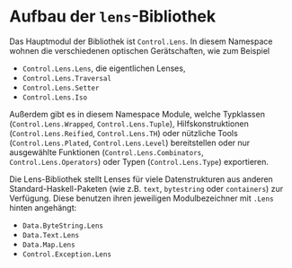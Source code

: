 # Aufbau der `lens`-Bibliothek

Das Hauptmodul der Bibliothek ist `Control.Lens`. In diesem Namespace wohnen die verschiedenen optischen Gerätschaften, wie zum Beispiel

* `Control.Lens.Lens`, die eigentlichen Lenses,
* `Control.Lens.Traversal`
* `Control.Lens.Setter`
* `Control.Lens.Iso`

Außerdem gibt es in diesem Namespace Module, welche Typklassen (`Control.Lens.Wrapped`, `Control.Lens.Tuple`), Hilfskonstruktionen (`Control.Lens.Reified`, `Control.Lens.TH`) oder nützliche Tools (`Control.Lens.Plated`, `Control.Lens.Level`) bereitstellen oder nur ausgewählte Funktionen (`Control.Lens.Combinators`, `Control.Lens.Operators`) oder Typen (`Control.Lens.Type`) exportieren.

Die Lens-Bibliothek stellt Lenses für viele Datenstrukturen aus anderen Standard-Haskell-Paketen (wie z.B. `text`, `bytestring` oder `containers`) zur Verfügung. Diese benutzen ihren jeweiligen Modulbezeichner mit `.Lens` hinten angehängt:

* `Data.ByteString.Lens`
* `Data.Text.Lens`
* `Data.Map.Lens`
* `Control.Exception.Lens`
